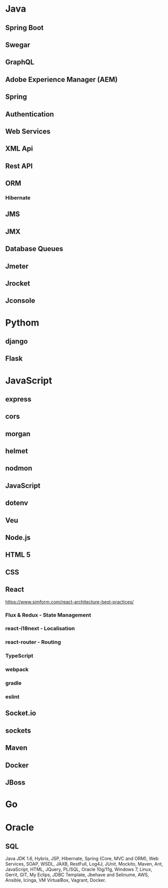 
# Java
## Spring Boot
## Swegar
## GraphQL
## Adobe Experience Manager (AEM)
## Spring
## Authentication
## Web Services
## XML Api
## Rest API
## ORM
### Hibernate
## JMS
## JMX
## Database Queues
## Jmeter
## Jrocket
## Jconsole



# Pythom
## django
## Flask


# JavaScript
## express
## cors
## morgan
## helmet
## nodmon
## JavaScript
## dotenv
## Veu
## Node.js
## HTML 5
## CSS
## React
https://www.simform.com/react-architecture-best-practices/
### Flux & Redux - State Management
### react-i18next - Localisation
### react-router - Routing
### TypeScript
### webpack
### gradle
### eslint
## Socket.io
## sockets

## Maven
## Docker
## JBoss



# Go

# Oracle
## SQL


Java JDK 1.6, 
Hybris,
 JSP,
  Hibernate,
   Spring (Core, MVC and ORM),
    Web Services, SOAP, WSDL, JAXB, RestFull, Log4J, JUnit, Mockito, Maven, Ant, JavaScript, HTML, JQuery, PL/SQL, Oracle 10g/11g, Windows 7, Linux, Gerrit, GIT, My Eclips, JDBC Template, Jbehave and Selinume, AWS, Ansible, Icinga, VM VirtualBox, Vagrant, Docker.